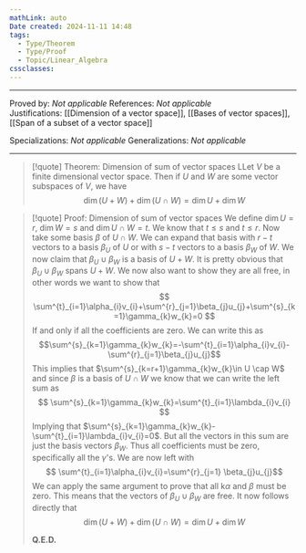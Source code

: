 ```yaml
---
mathLink: auto
Date created: 2024-11-11 14:48
tags:
  - Type/Theorem
  - Type/Proof
  - Topic/Linear_Algebra
cssclasses:
---
```


---

Proved by: _Not applicable_
References: _Not applicable_
Justifications: [[Dimension of a vector space]], [[Bases of vector spaces]], [[Span of a subset of a vector space]]

Specializations: _Not applicable_
Generalizations: _Not applicable_

---

> [!quote] Theorem: Dimension of sum of vector spaces
> LLet $V$ be a finite dimensional vector space. Then if $U$ and $W$ are some vector subspaces of $V$, we have $$ \dim (U+W)+\dim (U\cap W)=\dim U + \dim W $$

>[!quote] Proof: Dimension of sum of vector spaces
>We define $\dim U=r$, $\dim W=s$ and $\dim U\cap W=t$. We know that $t\leq s$ and $t \leq r$. Now take some basis $\beta$ of $U\cap W$. We can expand that basis with $r-t$ vectors to a basis $\beta_{U}$ of $U$ or with $s-t$ vectors to a basis $\beta_{W}$ of $W$. We now claim that $\beta_{U}\cup\beta_{W}$ is a basis of $U+W$. It is pretty obvious that $\beta_{U}\cup\beta_{W}$ spans $U+W$. We now also want to show they are all free, in other words we want to show that $$ \sum^{t}_{i=1}\alpha_{i}v_{i}+\sum^{r}_{j=1}\beta_{j}u_{j}+\sum^{s}_{k=1}\gamma_{k}w_{k}=0 $$If and only if all the coefficients are zero. We can write this as $$\sum^{s}_{k=1}\gamma_{k}w_{k}=-\sum^{t}_{i=1}\alpha_{i}v_{i}-\sum^{r}_{j=1}\beta_{j}u_{j}$$This implies that $\sum^{s}_{k=r+1}\gamma_{k}w_{k}\in U \cap W$ and since $\beta$ is a basis of $U\cap W$ we know that we can write the left sum as $$ \sum^{s}_{k=1}\gamma_{k}w_{k}=\sum^{t}_{i=1}\lambda_{i}v_{i} $$ Implying that $\sum^{s}_{k=1}\gamma_{k}w_{k}-\sum^{t}_{i=1}\lambda_{i}v_{i}=0$. But all the vectors in this sum are just the basis vectors $\beta_{W}$. Thus all coefficients must be zero, specifically all the $\gamma$'s. We are now left with $$ \sum^{t}_{i=1}\alpha_{i}v_{i}=\sum^{r}_{j=1} \beta_{j}u_{j}$$We can apply the same argument to prove that all k$\alpha$ and $\beta$ must be zero. This means that the vectors of $\beta_{U}\cup\beta_{W}$ are free. It now follows directly that $$  \dim (U+W)+\dim (U\cap W)=\dim U + \dim W$$
>
>**Q.E.D.**

